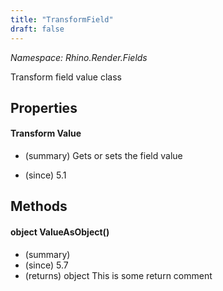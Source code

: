 ```yaml
---
title: "TransformField"
draft: false
---
```


*Namespace: Rhino.Render.Fields*

   Transform field value class
   
## Properties
#### Transform Value
- (summary) 
     Gets or sets the field value
     
- (since) 5.1
## Methods
#### object ValueAsObject()
- (summary) 
- (since) 5.7
- (returns) object This is some return comment
